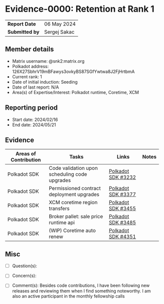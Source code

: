 # Evidence-0000: Retention at Rank 1

|                 |                                                                                             |
| --------------- | ------------------------------------------------------------------------------------------- |
| **Report Date** | 06 May 2024 |
| **Submitted by**| Sergej Sakac |

## Member details

- Matrix username: @snk2:matrix.org
- Polkadot address: 126X27SbhrV19mBFawys3ovkyBS87SGfYwtwa8J2FjHrtbmA
- Current rank: 1
- Date of initial induction: Seeding
- Date of last report: N/A
- Area(s) of Expertise/Interest: Polkadot runtime, Coretime, XCM


## Reporting period

- Start date: 2024/02/16
- End date: 2024/05/21


## Evidence

|  Areas of Contribution | Tasks  | Links   |Notes   |
|---|---|---|---|
|Polkadot SDK   | Code validation upon scheduling code upgrades | [Polkadot SDK #3232](https://github.com/paritytech/polkadot-sdk/pull/3232) |
|Polkadot SDK   | Permissioned contract deployment upgrades | [Polkadot SDK #3377](https://github.com/paritytech/polkadot-sdk/pull/3377) |
|Polkadot SDK   | XCM coretime region transfers | [Polkadot SDK #3455](https://github.com/paritytech/polkadot-sdk/pull/3455) |
|Polkadot SDK   | Broker pallet: sale price runtime api | [Polkadot SDK #3485](https://github.com/paritytech/polkadot-sdk/pull/3485) |
|Polkadot SDK   | (WIP) Coretime auto renew | [Polkadot SDK #4351](https://github.com/paritytech/polkadot-sdk/pull/4351) |

## Misc

- [ ] Question(s): 

- [ ] Concern(s): 

- [ ] Comment(s): Besides code contributions, I have been following new releases and reviewing them when I find something noteworthy. I am also an active participant in the monthly fellowship calls
